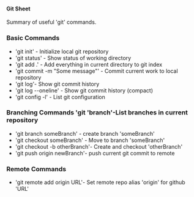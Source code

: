 #### Git Sheet
Summary of useful 'git' commands.

### Basic Commands
* 'git init' - Initialize local git repository
* 'git status' - Show status of working directory
* 'git add .' - Add everything in current directory to git index
* 'git commit -m "Some message"' - Commit current work to local repository
* 'git log'- Show git commit history
* 'git log --oneline' - Show git commit history (compact)
* 'git config -l' - List git configuration

### Branching Commands 'git 'branch'-List branches in current repository
* 'git branch someBranch' - create branch 'someBranch'
* 'git checkout someBranch' - Move to branch 'someBranch'
* 'git checkout -b otherBranch'- Create and checkout 'otherBranch'
* 'git push origin newBranch'- push current git commit to remote

### Remote Commands
* 'git remote add origin URL'- Set remote repo alias 'origin' for github 'URL'
